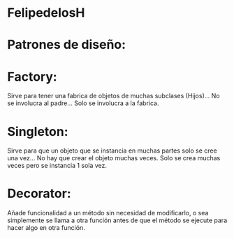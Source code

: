 # FelipedelosH

# Patrones de diseño:


# Factory:

Sirve para tener una fabrica de objetos de muchas subclases (Hijos)... No se involucra al padre... Solo se involucra a la fabrica.

# Singleton:

Sirve para que un objeto que se instancia en muchas partes solo se cree una vez... No hay que crear el objeto muchas veces.
Solo se crea muchas veces pero se instancia 1 sola vez.


# Decorator:

Añade funcionalidad a un método sin necesidad de modificarlo, o sea simplemente se llama a otra función antes de que el método
se ejecute para hacer algo en otra función.
